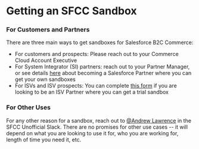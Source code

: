 # Getting an SFCC Sandbox

### For Customers and Partners

There are three main ways to get sandboxes for Salesforce B2C Commerce:
* For customers and prospects: Please reach out to your Commerce Cloud Account Executive
* For System Integrator (SI) partners: reach out to your Partner Manager, or see details [here](https://partners.salesforce.com/pdx/s/learn/article/b2c-commerce-MCDSZA63SNTNCRRBPDZX3PU7OGWI?language=en_US) about becoming a Salesforce Partner where you can get your own sandboxes
* For ISVs and ISV prospects: You can complete [this form](https://1.appexchange.com/LINK-contact-us) if you are looking to be an ISV Partner where you can get a trial sandbox

### For Other Uses

For any other reason for a sandbox, reach out to [@Andrew Lawrence](https://sfcc-unofficial.slack.com/team/UMN1ZJME3) in the SFCC Unofficial Slack. There are no promises for other use cases -- it will depend on what you are looking to use it for, who you are working for, length of time you need it, etc. 

